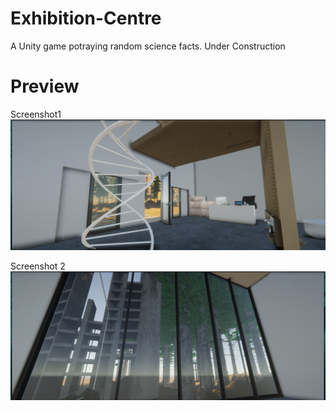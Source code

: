 # Exhibition-Centre
A Unity game potraying random science facts. Under Construction

# Preview 
Screenshot1
<img src ="https://github.com/Akshit17/Exhibition-Centre/blob/master/Screenshots/Desktop%20Screenshot%202021.03.19%20-%2018.01.04.96%20(3).png" />

Screenshot 2
<img src ="https://github.com/Akshit17/Exhibition-Centre/blob/master/Screenshots/Desktop%20Screenshot%202021.03.19%20-%2018.02.10.16%20(2).png" />
